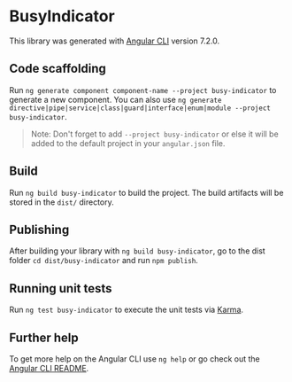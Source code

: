 # BusyIndicator

This library was generated with [Angular CLI](https://github.com/angular/angular-cli) version 7.2.0.

## Code scaffolding

Run `ng generate component component-name --project busy-indicator` to generate a new component. You can also use `ng generate directive|pipe|service|class|guard|interface|enum|module --project busy-indicator`.
> Note: Don't forget to add `--project busy-indicator` or else it will be added to the default project in your `angular.json` file. 

## Build

Run `ng build busy-indicator` to build the project. The build artifacts will be stored in the `dist/` directory.

## Publishing

After building your library with `ng build busy-indicator`, go to the dist folder `cd dist/busy-indicator` and run `npm publish`.

## Running unit tests

Run `ng test busy-indicator` to execute the unit tests via [Karma](https://karma-runner.github.io).

## Further help

To get more help on the Angular CLI use `ng help` or go check out the [Angular CLI README](https://github.com/angular/angular-cli/blob/master/README.md).
